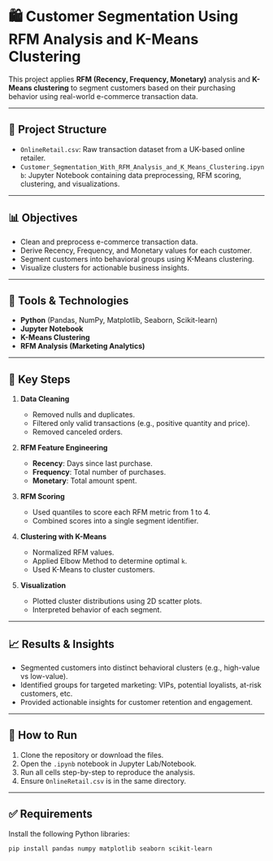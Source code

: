 # 🛍️ Customer Segmentation Using RFM Analysis and K-Means Clustering

This project applies **RFM (Recency, Frequency, Monetary)** analysis and **K-Means clustering** to segment customers based on their purchasing behavior using real-world e-commerce transaction data.

---

## 📁 Project Structure

- `OnlineRetail.csv`: Raw transaction dataset from a UK-based online retailer.
- `Customer_Segmentation_With_RFM_Analysis_and_K_Means_Clustering.ipynb`: Jupyter Notebook containing data preprocessing, RFM scoring, clustering, and visualizations.

---

## 📊 Objectives

- Clean and preprocess e-commerce transaction data.
- Derive Recency, Frequency, and Monetary values for each customer.
- Segment customers into behavioral groups using K-Means clustering.
- Visualize clusters for actionable business insights.

---

## 🔧 Tools & Technologies

- **Python** (Pandas, NumPy, Matplotlib, Seaborn, Scikit-learn)
- **Jupyter Notebook**
- **K-Means Clustering**
- **RFM Analysis (Marketing Analytics)**

---

## 📌 Key Steps

1. **Data Cleaning**
   - Removed nulls and duplicates.
   - Filtered only valid transactions (e.g., positive quantity and price).
   - Removed canceled orders.

2. **RFM Feature Engineering**
   - **Recency**: Days since last purchase.
   - **Frequency**: Total number of purchases.
   - **Monetary**: Total amount spent.

3. **RFM Scoring**
   - Used quantiles to score each RFM metric from 1 to 4.
   - Combined scores into a single segment identifier.

4. **Clustering with K-Means**
   - Normalized RFM values.
   - Applied Elbow Method to determine optimal `k`.
   - Used K-Means to cluster customers.

5. **Visualization**
   - Plotted cluster distributions using 2D scatter plots.
   - Interpreted behavior of each segment.

---

## 📈 Results & Insights

- Segmented customers into distinct behavioral clusters (e.g., high-value vs low-value).
- Identified groups for targeted marketing: VIPs, potential loyalists, at-risk customers, etc.
- Provided actionable insights for customer retention and engagement.

---

## 🚀 How to Run

1. Clone the repository or download the files.
2. Open the `.ipynb` notebook in Jupyter Lab/Notebook.
3. Run all cells step-by-step to reproduce the analysis.
4. Ensure `OnlineRetail.csv` is in the same directory.

---

## ✅ Requirements

Install the following Python libraries:

```bash
pip install pandas numpy matplotlib seaborn scikit-learn
